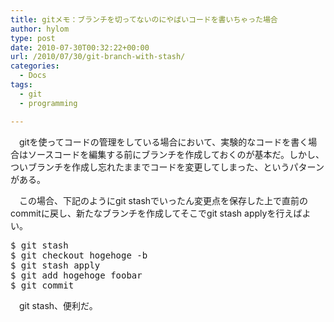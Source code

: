 ```yaml
---
title: gitメモ：ブランチを切ってないのにやばいコードを書いちゃった場合
author: hylom
type: post
date: 2010-07-30T00:32:22+00:00
url: /2010/07/30/git-branch-with-stash/
categories:
  - Docs
tags:
  - git
  - programming

---
```

　gitを使ってコードの管理をしている場合において、実験的なコードを書く場合はソースコードを編集する前にブランチを作成しておくのが基本だ。しかし、ついブランチを作成し忘れたままでコードを変更してしまった、というパターンがある。

　この場合、下記のようにgit stashでいったん変更点を保存した上で直前のcommitに戻し、新たなブランチを作成してそこでgit stash applyを行えばよい。

<pre>$ git stash
$ git checkout hogehoge -b
$ git stash apply
$ git add hogehoge foobar
$ git commit
</pre>

　git stash、便利だ。